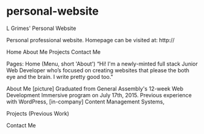 # personal-website
L Grimes' Personal Website



Personal professional website.
Homepage can be visited at:
http://

Home
About Me
Projects
Contact Me

Pages:
Home (Menu, short 'About')
  “Hi! I'm a newly-minted full stack Junior Web Developer who’s focused on creating websites that please the both eye and the brain. I write pretty good too."


About Me
  [picture]
  Graduated from General Assembly's 12-week Web Development Immersive program on July 17th, 2015.
  Previous experience with WordPress, [in-company] Content Management Systems,

Projects (Previous Work)

Contact Me
